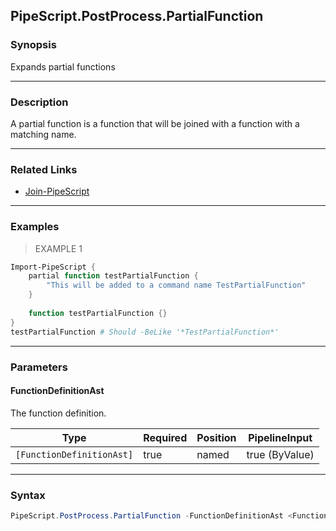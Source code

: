 PipeScript.PostProcess.PartialFunction
--------------------------------------




### Synopsis
Expands partial functions



---


### Description

A partial function is a function that will be joined with a function with a matching name.



---


### Related Links
* [Join-PipeScript](Join-PipeScript.md)





---


### Examples
> EXAMPLE 1

```PowerShell
Import-PipeScript {
    partial function testPartialFunction {
        "This will be added to a command name TestPartialFunction"
    }
    
    function testPartialFunction {}
}
testPartialFunction # Should -BeLike '*TestPartialFunction*'
```


---


### Parameters
#### **FunctionDefinitionAst**

The function definition.






|Type                     |Required|Position|PipelineInput |
|-------------------------|--------|--------|--------------|
|`[FunctionDefinitionAst]`|true    |named   |true (ByValue)|





---


### Syntax
```PowerShell
PipeScript.PostProcess.PartialFunction -FunctionDefinitionAst <FunctionDefinitionAst> [<CommonParameters>]
```
